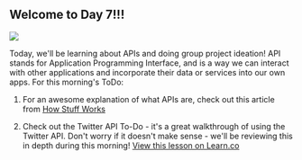 ## Welcome to Day 7!!!

![](https://s-media-cache-ak0.pinimg.com/236x/84/da/a4/84daa4fbdea31f738d0b3b8ffcd1cdf2.jpg)

Today, we'll be learning about APIs and doing group project ideation! API stands for Application Programming Interface, and is a way we can interact with other applications and incorporate their data or services into our own apps. For this morning's ToDo: 

1. For an awesome explanation of what APIs are, check out this article from [How Stuff Works](http://money.howstuffworks.com/business-communications/how-to-leverage-an-api-for-conferencing1.htm)

2. Check out the Twitter API To-Do  - it's a great walkthrough of using the Twitter API. Don't worry if it doesn't make sense - we'll be reviewing this in depth during this morning!
<a href='https://learn.co/lessons/hs-advanced-software-engineering-day-7-todo' data-visibility='hidden'>View this lesson on Learn.co</a>
